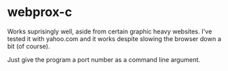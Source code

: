 # webprox-c

Works suprisingly well, aside from certain graphic heavy websites. I've tested it with yahoo.com and it works despite slowing the browser down a bit (of course).

Just give the program a port number as a command line argument.

